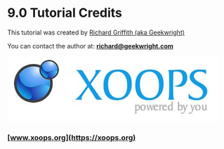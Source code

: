 # 9.0 Tutorial Credits

This tutorial was created by [Richard Griffith (aka Geekwright)](https://github.com/geekwright/)

You can contact the author at: **richard@geekwright.com**

![logoXoops.jpg](../assets/logoXoops.jpg)

### [www.xoops.org](https://xoops.org)



